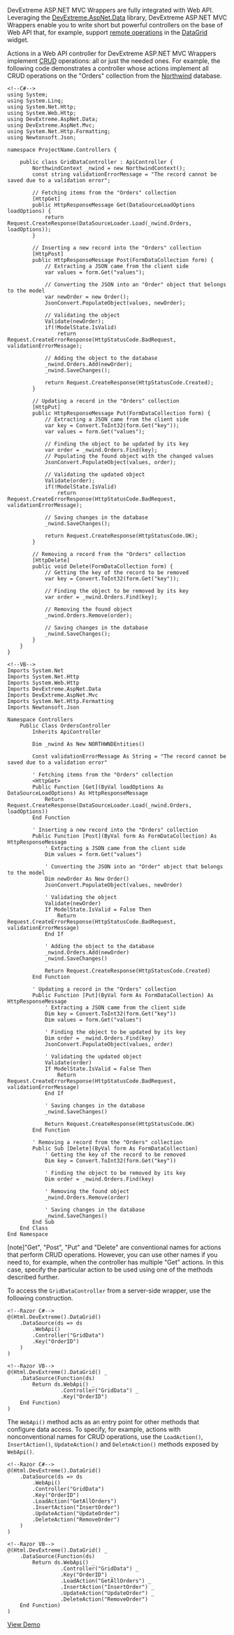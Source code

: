 DevExtreme ASP.NET MVC Wrappers are fully integrated with Web API. Leveraging the [DevExtreme.AspNet.Data](https://github.com/DevExpress/DevExtreme.AspNet.Data) library, DevExtreme ASP.NET MVC Wrappers enable you to write short but powerful controllers on the base of Web API that, for example, support [remote operations](/api-reference/10%20UI%20Widgets/dxDataGrid/1%20Configuration/remoteOperations '/Documentation/ApiReference/UI_Widgets/dxDataGrid/Configuration/remoteOperations/') in the [DataGrid](/api-reference/10%20UI%20Widgets/dxDataGrid '/Documentation/ApiReference/UI_Widgets/dxDataGrid/') widget.

Actions in a Web API controller for DevExtreme ASP.NET MVC Wrappers implement [CRUD](https://en.wikipedia.org/wiki/Create,_read,_update_and_delete) operations: all or just the needed ones. For example, the following code demonstrates a controller whose actions implement all CRUD operations on the "Orders" collection from the [Northwind](https://northwinddatabase.codeplex.com) database.

    <!--C#-->
    using System;
    using System.Linq;
    using System.Net.Http;
    using System.Web.Http;
    using DevExtreme.AspNet.Data;
    using DevExtreme.AspNet.Mvc;
    using System.Net.Http.Formatting;
    using Newtonsoft.Json;

    namespace ProjectName.Controllers {

        public class GridDataController : ApiController {
            NorthwindContext _nwind = new NorthwindContext();
            const string validationErrorMessage = "The record cannot be saved due to a validation error";

            // Fetching items from the "Orders" collection
            [HttpGet]
            public HttpResponseMessage Get(DataSourceLoadOptions loadOptions) {
                return Request.CreateResponse(DataSourceLoader.Load(_nwind.Orders, loadOptions));
            }
            
            // Inserting a new record into the "Orders" collection
            [HttpPost]
            public HttpResponseMessage Post(FormDataCollection form) {
                // Extracting a JSON came from the client side
                var values = form.Get("values");

                // Converting the JSON into an "Order" object that belongs to the model
                var newOrder = new Order();
                JsonConvert.PopulateObject(values, newOrder);

                // Validating the object
                Validate(newOrder);
                if(!ModelState.IsValid)
                    return Request.CreateErrorResponse(HttpStatusCode.BadRequest, validationErrorMessage);
                    
                // Adding the object to the database
                _nwind.Orders.Add(newOrder);
                _nwind.SaveChanges();

                return Request.CreateResponse(HttpStatusCode.Created);
            }

            // Updating a record in the "Orders" collection
            [HttpPut]
            public HttpResponseMessage Put(FormDataCollection form) {
                // Extracting a JSON came from the client side
                var key = Convert.ToInt32(form.Get("key"));
                var values = form.Get("values");
                
                // Finding the object to be updated by its key
                var order = _nwind.Orders.Find(key);
                // Populating the found object with the changed values
                JsonConvert.PopulateObject(values, order);

                // Validating the updated object
                Validate(order);
                if(!ModelState.IsValid)
                    return Request.CreateErrorResponse(HttpStatusCode.BadRequest, validationErrorMessage);

                // Saving changes in the database
                _nwind.SaveChanges();

                return Request.CreateResponse(HttpStatusCode.OK);
            }

            // Removing a record from the "Orders" collection
            [HttpDelete]
            public void Delete(FormDataCollection form) {
                // Getting the key of the record to be removed
                var key = Convert.ToInt32(form.Get("key"));

                // Finding the object to be removed by its key
                var order = _nwind.Orders.Find(key);
                
                // Removing the found object
                _nwind.Orders.Remove(order);
                
                // Saving changes in the database
                _nwind.SaveChanges();
            }
        }
    }

    <!--VB-->
    Imports System.Net
    Imports System.Net.Http
    Imports System.Web.Http
    Imports DevExtreme.AspNet.Data
    Imports DevExtreme.AspNet.Mvc
    Imports System.Net.Http.Formatting
    Imports Newtonsoft.Json

    Namespace Controllers
        Public Class OrdersController
            Inherits ApiController

            Dim _nwind As New NORTHWNDEntities()

            Const validationErrorMessage As String = "The record cannot be saved due to a validation error"

            ' Fetching items from the "Orders" collection
            <HttpGet>
            Public Function [Get](ByVal loadOptions As DataSourceLoadOptions) As HttpResponseMessage
                Return Request.CreateResponse(DataSourceLoader.Load(_nwind.Orders, loadOptions))
            End Function

            ' Inserting a new record into the "Orders" collection
            Public Function [Post](ByVal form As FormDataCollection) As HttpResponseMessage
                ' Extracting a JSON came from the client side
                Dim values = form.Get("values")

                ' Converting the JSON into an "Order" object that belongs to the model
                Dim newOrder As New Order()
                JsonConvert.PopulateObject(values, newOrder)

                ' Validating the object
                Validate(newOrder)
                If ModelState.IsValid = False Then
                    Return Request.CreateErrorResponse(HttpStatusCode.BadRequest, validationErrorMessage)
                End If

                ' Adding the object to the database
                _nwind.Orders.Add(newOrder)
                _nwind.SaveChanges()

                Return Request.CreateResponse(HttpStatusCode.Created)
            End Function

            ' Updating a record in the "Orders" collection
            Public Function [Put](ByVal form As FormDataCollection) As HttpResponseMessage
                ' Extracting a JSON came from the client side
                Dim key = Convert.ToInt32(form.Get("key"))
                Dim values = form.Get("values")

                ' Finding the object to be updated by its key
                Dim order = _nwind.Orders.Find(key)
                JsonConvert.PopulateObject(values, order)

                ' Validating the updated object
                Validate(order)
                If ModelState.IsValid = False Then
                    Return Request.CreateErrorResponse(HttpStatusCode.BadRequest, validationErrorMessage)
                End If

                ' Saving changes in the database
                _nwind.SaveChanges()

                Return Request.CreateResponse(HttpStatusCode.OK)
            End Function

            ' Removing a record from the "Orders" collection
            Public Sub [Delete](ByVal form As FormDataCollection)
                ' Getting the key of the record to be removed
                Dim key = Convert.ToInt32(form.Get("key"))

                ' Finding the object to be removed by its key
                Dim order = _nwind.Orders.Find(key)

                ' Removing the found object
                _nwind.Orders.Remove(order)

                ' Saving changes in the database
                _nwind.SaveChanges()
            End Sub
        End Class
    End Namespace

[note]"Get", "Post", "Put" and "Delete" are conventional names for actions that perform CRUD operations. However, you can use other names if you need to, for example, when the controller has multiple "Get" actions. In this case, specify the particular action to be used using one of the methods described further.

To access the `GridDataController` from a server-side wrapper, use the following construction.

    <!--Razor C#-->
    @(Html.DevExtreme().DataGrid()
        .DataSource(ds => ds
            .WebApi()
            .Controller("GridData")
            .Key("OrderID")
        )
    )

    <!--Razor VB-->
    @(Html.DevExtreme().DataGrid() _
        .DataSource(Function(ds)
            Return ds.WebApi() _
                     .Controller("GridData") _
                     .Key("OrderID")
        End Function)
    )

The `WebApi()` method acts as an entry point for other methods that configure data access. To specify, for example, actions with nonconventional names for CRUD operations, use the `LoadAction()`, `InsertAction()`, `UpdateAction()` and `DeleteAction()` methods exposed by `WebApi()`.

    <!--Razor C#-->
    @(Html.DevExtreme().DataGrid()
        .DataSource(ds => ds
            .WebApi()
            .Controller("GridData")
            .Key("OrderID")
            .LoadAction("GetAllOrders")
            .InsertAction("InsertOrder")
            .UpdateAction("UpdateOrder")
            .DeleteAction("RemoveOrder")
        )
    )

    <!--Razor VB-->
    @(Html.DevExtreme().DataGrid() _
        .DataSource(Function(ds)
            Return ds.WebApi() _
                     .Controller("GridData") _
                     .Key("OrderID") _
                     .LoadAction("GetAllOrders") _
                     .InsertAction("InsertOrder") _
                     .UpdateAction("UpdateOrder") _
                     .DeleteAction("RemoveOrder")
        End Function)
    )

<a href="https://js.devexpress.com/Demos/WidgetsGallery/Demo/Data_Grid/WebAPIService/Mvc/Light/" class="button orange small fix-width-155" target="_blank">View Demo</a>